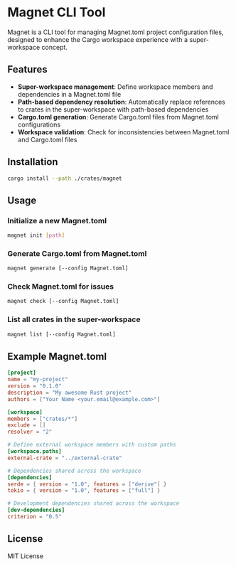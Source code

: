 # Magnet CLI Tool

Magnet is a CLI tool for managing Magnet.toml project configuration files, designed to enhance the Cargo workspace experience with a super-workspace concept.

## Features

- **Super-workspace management**: Define workspace members and dependencies in a Magnet.toml file
- **Path-based dependency resolution**: Automatically replace references to crates in the super-workspace with path-based dependencies
- **Cargo.toml generation**: Generate Cargo.toml files from Magnet.toml configurations
- **Workspace validation**: Check for inconsistencies between Magnet.toml and Cargo.toml files

## Installation

```bash
cargo install --path ./crates/magnet
```

## Usage

### Initialize a new Magnet.toml

```bash
magnet init [path]
```

### Generate Cargo.toml from Magnet.toml

```bash
magnet generate [--config Magnet.toml]
```

### Check Magnet.toml for issues

```bash
magnet check [--config Magnet.toml]
```

### List all crates in the super-workspace

```bash
magnet list [--config Magnet.toml]
```

## Example Magnet.toml

```toml
[project]
name = "my-project"
version = "0.1.0"
description = "My awesome Rust project"
authors = ["Your Name <your.email@example.com>"]

[workspace]
members = ["crates/*"]
exclude = []
resolver = "2"

# Define external workspace members with custom paths
[workspace.paths]
external-crate = "../external-crate"

# Dependencies shared across the workspace
[dependencies]
serde = { version = "1.0", features = ["derive"] }
tokio = { version = "1.0", features = ["full"] }

# Development dependencies shared across the workspace
[dev-dependencies]
criterion = "0.5"
```

## License

MIT License